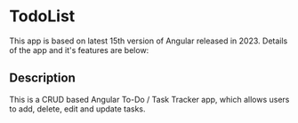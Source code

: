 # TodoList

This app is based on latest 15th version of Angular released in 2023. Details of the app and it's features are below:

## Description

This is a CRUD based Angular To-Do / Task Tracker app, which allows users to add, delete, edit and update tasks.
